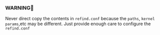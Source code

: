 ### WARNING🛑

Never direct copy the contents in `refind.conf` because the `paths`, `kernel params`,etc may be different. Just provide enough care to configure the `refind.conf` 
